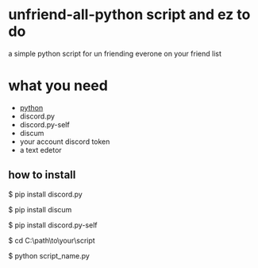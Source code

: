 # unfriend-all-python script and ez to do 
 a simple python script for un friending everone on your friend list 
<h1>what you need</h1>
<ul>

  <li><a href="">python</a></li>

  <li>discord.py</li>

  <li>discord.py-self</li>

  <li>discum</li>

  <li>your account discord token</li>

  <li>a text edetor</li>

</ul>

## how to install

$ pip install discord.py

$ pip install discum

$ pip install discord.py-self

$ cd C:\path\to\your\script

$ python script_name.py


